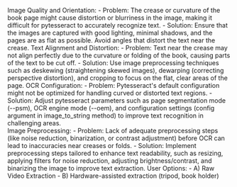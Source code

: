 Image Quality and Orientation:
    - Problem: The crease or curvature of the book page might cause distortion or blurriness in the image, making it difficult for pytesseract to accurately recognize text.
    - Solution: Ensure that the images are captured with good lighting, minimal shadows, and the pages are as flat as possible. Avoid angles that distort the text near the crease.
Text Alignment and Distortion:
    - Problem: Text near the crease may not align perfectly due to the curvature or folding of the book, causing parts of the text to be cut off.
    - Solution: Use image preprocessing techniques such as deskewing (straightening skewed images), dewarping (correcting perspective distortion), and cropping to focus on the flat, clear areas of the page.
OCR Configuration:
    - Problem: Pytesseract's default configuration might not be optimized for handling curved or distorted text regions.
    - Solution: Adjust pytesseract parameters such as page segmentation mode (--psm), OCR engine mode (--oem), and configuration settings (config argument in image_to_string method) to improve text recognition in challenging areas.   
Image Preprocessing:
    - Problem: Lack of adequate preprocessing steps (like noise reduction, binarization, or contrast adjustment) before OCR can lead to inaccuracies near creases or folds.
    - Solution: Implement preprocessing steps tailored to enhance text readability, such as resizing, applying filters for noise reduction, adjusting brightness/contrast, and binarizing the image to improve text extraction.
User Options:
    - A) Raw Video Extraction
    - B) Hardware-assisted extraction (tripod, book holder)